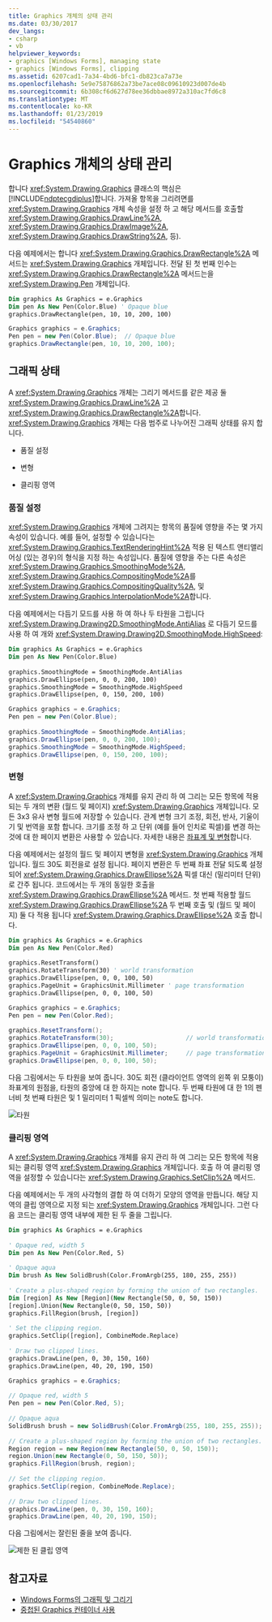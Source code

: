 ```yaml
---
title: Graphics 개체의 상태 관리
ms.date: 03/30/2017
dev_langs:
- csharp
- vb
helpviewer_keywords:
- graphics [Windows Forms], managing state
- graphics [Windows Forms], clipping
ms.assetid: 6207cad1-7a34-4bd6-bfc1-db823ca7a73e
ms.openlocfilehash: 5e9e75876862a73be7ace08c09610923d007de4b
ms.sourcegitcommit: 6b308cf6d627d78ee36dbbae8972a310ac7fd6c8
ms.translationtype: MT
ms.contentlocale: ko-KR
ms.lasthandoff: 01/23/2019
ms.locfileid: "54540860"
---
```

# <a name="managing-the-state-of-a-graphics-object"></a>Graphics 개체의 상태 관리
합니다 <xref:System.Drawing.Graphics> 클래스의 핵심은 [!INCLUDE[ndptecgdiplus](../../../../includes/ndptecgdiplus-md.md)]합니다. 가져올 항목을 그리려면를 <xref:System.Drawing.Graphics> 개체 속성을 설정 하 고 해당 메서드를 호출할 <xref:System.Drawing.Graphics.DrawLine%2A>, <xref:System.Drawing.Graphics.DrawImage%2A>, <xref:System.Drawing.Graphics.DrawString%2A>, 등).  
  
 다음 예제에서는 합니다 <xref:System.Drawing.Graphics.DrawRectangle%2A> 메서드는 <xref:System.Drawing.Graphics> 개체입니다. 전달 된 첫 번째 인수는 <xref:System.Drawing.Graphics.DrawRectangle%2A> 메서드는을 <xref:System.Drawing.Pen> 개체입니다.  
  
```vb  
Dim graphics As Graphics = e.Graphics  
Dim pen As New Pen(Color.Blue) ' Opaque blue  
graphics.DrawRectangle(pen, 10, 10, 200, 100)  
```  
  
```csharp  
Graphics graphics = e.Graphics;  
Pen pen = new Pen(Color.Blue);  // Opaque blue  
graphics.DrawRectangle(pen, 10, 10, 200, 100);  
```  
  
## <a name="graphics-state"></a>그래픽 상태  
 A <xref:System.Drawing.Graphics> 개체는 그리기 메서드를 같은 제공 둘 <xref:System.Drawing.Graphics.DrawLine%2A> 고 <xref:System.Drawing.Graphics.DrawRectangle%2A>합니다. <xref:System.Drawing.Graphics> 개체는 다음 범주로 나누어진 그래픽 상태를 유지 합니다.  
  
-   품질 설정  
  
-   변형  
  
-   클리핑 영역  
  
### <a name="quality-settings"></a>품질 설정  
 <xref:System.Drawing.Graphics> 개체에 그려지는 항목의 품질에 영향을 주는 몇 가지 속성이 있습니다. 예를 들어, 설정할 수 있습니다는 <xref:System.Drawing.Graphics.TextRenderingHint%2A> 적용 된 텍스트 앤티앨리어싱 (있는 경우)의 형식을 지정 하는 속성입니다. 품질에 영향을 주는 다른 속성은 <xref:System.Drawing.Graphics.SmoothingMode%2A>, <xref:System.Drawing.Graphics.CompositingMode%2A>를 <xref:System.Drawing.Graphics.CompositingQuality%2A>, 및 <xref:System.Drawing.Graphics.InterpolationMode%2A>합니다.  
  
 다음 예제에서는 다듬기 모드를 사용 하 여 하나 두 타원을 그립니다 <xref:System.Drawing.Drawing2D.SmoothingMode.AntiAlias> 로 다듬기 모드를 사용 하 여 개와 <xref:System.Drawing.Drawing2D.SmoothingMode.HighSpeed>:  
  
```vb  
Dim graphics As Graphics = e.Graphics  
Dim pen As New Pen(Color.Blue)  
  
graphics.SmoothingMode = SmoothingMode.AntiAlias  
graphics.DrawEllipse(pen, 0, 0, 200, 100)  
graphics.SmoothingMode = SmoothingMode.HighSpeed  
graphics.DrawEllipse(pen, 0, 150, 200, 100)  
```  
  
```csharp  
Graphics graphics = e.Graphics;  
Pen pen = new Pen(Color.Blue);  
  
graphics.SmoothingMode = SmoothingMode.AntiAlias;  
graphics.DrawEllipse(pen, 0, 0, 200, 100);  
graphics.SmoothingMode = SmoothingMode.HighSpeed;  
graphics.DrawEllipse(pen, 0, 150, 200, 100);  
```  
  
### <a name="transformations"></a>변형  
 A <xref:System.Drawing.Graphics> 개체를 유지 관리 하 여 그리는 모든 항목에 적용 되는 두 개의 변환 (월드 및 페이지) <xref:System.Drawing.Graphics> 개체입니다. 모든 3x3 유사 변형 월드에 저장할 수 있습니다. 관계 변형 크기 조정, 회전, 반사, 기울이기 및 번역을 포함 합니다. 크기를 조정 하 고 단위 (예를 들어 인치로 픽셀)를 변경 하는 것에 대 한 페이지 변환은 사용할 수 있습니다. 자세한 내용은 [좌표계 및 변형](../../../../docs/framework/winforms/advanced/coordinate-systems-and-transformations.md)합니다.  
  
 다음 예제에서는 설정의 월드 및 페이지 변형을 <xref:System.Drawing.Graphics> 개체입니다. 월드 30도 회전을로 설정 됩니다. 페이지 변환은 두 번째 좌표 전달 되도록 설정 되어 <xref:System.Drawing.Graphics.DrawEllipse%2A> 픽셀 대신 (밀리미터 단위)로 간주 됩니다. 코드에서는 두 개의 동일한 호출을 <xref:System.Drawing.Graphics.DrawEllipse%2A> 메서드. 첫 번째 적용할 월드 <xref:System.Drawing.Graphics.DrawEllipse%2A> 두 번째 호출 및 (월드 및 페이지) 둘 다 적용 됩니다 <xref:System.Drawing.Graphics.DrawEllipse%2A> 호출 합니다.  
  
```vb  
Dim graphics As Graphics = e.Graphics  
Dim pen As New Pen(Color.Red)  
  
graphics.ResetTransform()  
graphics.RotateTransform(30) ' world transformation  
graphics.DrawEllipse(pen, 0, 0, 100, 50)  
graphics.PageUnit = GraphicsUnit.Millimeter ' page transformation  
graphics.DrawEllipse(pen, 0, 0, 100, 50)  
```  
  
```csharp  
Graphics graphics = e.Graphics;  
Pen pen = new Pen(Color.Red);   
  
graphics.ResetTransform();  
graphics.RotateTransform(30);                    // world transformation  
graphics.DrawEllipse(pen, 0, 0, 100, 50);  
graphics.PageUnit = GraphicsUnit.Millimeter;     // page transformation  
graphics.DrawEllipse(pen, 0, 0, 100, 50);  
```  
  
 다음 그림에서는 두 타원을 보여 줍니다. 30도 회전 (클라이언트 영역의 왼쪽 위 모퉁이) 좌표계의 원점을, 타원의 중앙에 대 한 하지는 note 합니다. 두 번째 타원에 대 한 1의 펜 너비 첫 번째 타원은 및 1 밀리미터 1 픽셀씩 의미는 note도 합니다.  
  
 ![타원](../../../../docs/framework/winforms/advanced/media/csgraphicsascon1.png "csgraphicsascon1")  
  
### <a name="clipping-region"></a>클리핑 영역  
 A <xref:System.Drawing.Graphics> 개체를 유지 관리 하 여 그리는 모든 항목에 적용 되는 클리핑 영역 <xref:System.Drawing.Graphics> 개체입니다. 호출 하 여 클리핑 영역을 설정할 수 있습니다는 <xref:System.Drawing.Graphics.SetClip%2A> 메서드.  
  
 다음 예제에서는 두 개의 사각형의 결합 하 여 더하기 모양의 영역을 만듭니다. 해당 지역의 클립 영역으로 지정 되는 <xref:System.Drawing.Graphics> 개체입니다. 그런 다음 코드는 클리핑 영역 내부에 제한 된 두 줄을 그립니다.  
  
```vb  
Dim graphics As Graphics = e.Graphics  
  
' Opaque red, width 5  
Dim pen As New Pen(Color.Red, 5)  
  
' Opaque aqua  
Dim brush As New SolidBrush(Color.FromArgb(255, 180, 255, 255))  
  
' Create a plus-shaped region by forming the union of two rectangles.  
Dim [region] As New [Region](New Rectangle(50, 0, 50, 150))  
[region].Union(New Rectangle(0, 50, 150, 50))  
graphics.FillRegion(brush, [region])  
  
' Set the clipping region.  
graphics.SetClip([region], CombineMode.Replace)  
  
' Draw two clipped lines.  
graphics.DrawLine(pen, 0, 30, 150, 160)  
graphics.DrawLine(pen, 40, 20, 190, 150)  
```  
  
```csharp  
Graphics graphics = e.Graphics;  
  
// Opaque red, width 5  
Pen pen = new Pen(Color.Red, 5);    
  
// Opaque aqua  
SolidBrush brush = new SolidBrush(Color.FromArgb(255, 180, 255, 255));    
  
// Create a plus-shaped region by forming the union of two rectangles.  
Region region = new Region(new Rectangle(50, 0, 50, 150));  
region.Union(new Rectangle(0, 50, 150, 50));  
graphics.FillRegion(brush, region);  
  
// Set the clipping region.  
graphics.SetClip(region, CombineMode.Replace);  
  
// Draw two clipped lines.  
graphics.DrawLine(pen, 0, 30, 150, 160);  
graphics.DrawLine(pen, 40, 20, 190, 150);  
```  
  
 다음 그림에서는 잘린된 줄을 보여 줍니다.  
  
 ![제한 된 클립 영역](../../../../docs/framework/winforms/advanced/media/graphicsascon2.png "graphicsascon2")  
  
## <a name="see-also"></a>참고자료
- [Windows Forms의 그래픽 및 그리기](../../../../docs/framework/winforms/advanced/graphics-and-drawing-in-windows-forms.md)
- [중첩된 Graphics 컨테이너 사용](../../../../docs/framework/winforms/advanced/using-nested-graphics-containers.md)
